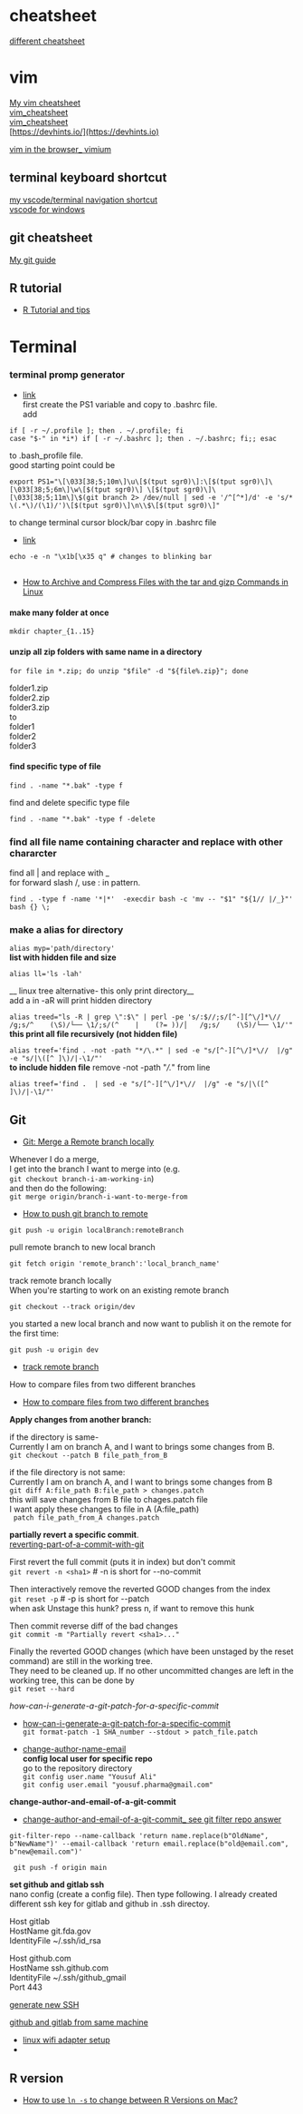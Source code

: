 # cheatsheet

[different cheatsheet](https://devhints.io)  

# vim  
[My vim cheatsheet](https://github.com/Yousuf28/cheatsheet/blob/master/vim.md)  
[vim_cheatsheet](https://vim.rtorr.com/)  
[vim_cheatsheet](https://vimsheet.com/)  
[https://devhints.io/](https://devhints.io)  

[vim in the browser_ vimium](https://github.com/philc/vimium)  

## terminal keyboard shortcut

[my vscode/terminal navigation shortcut](https://github.com/Yousuf28/cheatsheet/blob/master/terminal/terminal.md)  
[vscode for windows](https://code.visualstudio.com/shortcuts/keyboard-shortcuts-windows.pdf)
## git cheatsheet
[My git guide](https://github.com/Yousuf28/cheatsheet/blob/master/gitGuide.md)  


## R tutorial

- [R Tutorial and tips](https://github.com/Yousuf28/R_tutorial/blob/master/README.md)

# Terminal

### terminal promp generator
- [link](https://bashrcgenerator.com/)  
first create the PS1 variable and copy to .bashrc file.   
add   
```
if [ -r ~/.profile ]; then . ~/.profile; fi
case "$-" in *i*) if [ -r ~/.bashrc ]; then . ~/.bashrc; fi;; esac
```  

to .bash_profile file.  
good starting point could be   
```
export PS1="\[\033[38;5;10m\]\u\[$(tput sgr0)\]:\[$(tput sgr0)\]\[\033[38;5;6m\]\w\[$(tput sgr0)\] \[$(tput sgr0)\]\[\033[38;5;11m\]\$(git branch 2> /dev/null | sed -e '/^[^*]/d' -e 's/* \(.*\)/(\1)/')\[$(tput sgr0)\]\n\\$\[$(tput sgr0)\]"

```
to change terminal cursor block/bar copy in .bashrc file  
- [link](https://stackoverflow.com/questions/4416909/anyway-change-the-cursor-vertical-line-instead-of-a-box)

```
echo -e -n "\x1b[\x35 q" # changes to blinking bar
```





## 

- [How to Archive and Compress Files with the tar and gizp Commands in Linux](https://www.cherryservers.com/blog/how-to-archive-and-compress-files-with-the-tar-and-gizp-commands-in-linux#:~:text=The%20basic%20difference%20between%20the,files%20while%20gzip%20compresses%20files.)

#### make many folder at once

``` 
mkdir chapter_{1..15}
```

#### unzip all zip folders with same name in a directory

```
for file in *.zip; do unzip "$file" -d "${file%.zip}"; done
```

folder1.zip  
folder2.zip  
folder3.zip  
to   
folder1  
folder2  
folder3  

#### find specific type of file
```
find . -name "*.bak" -type f
```
find and delete specific type file

```
find . -name "*.bak" -type f -delete
```

### find all file name containing character and replace with other chararcter
find all | and replace with _  
for forward slash /, use : in pattern.
```
find . -type f -name '*|*'  -execdir bash -c 'mv -- "$1" "${1// |/_}"' bash {} \;
```

### make a alias for directory  
```alias myp='path/directory'```  
__list with hidden file and size__  

```alias ll='ls -lah'``` 

__ linux tree alternative- this only print directory__  
add a in -aR will print hidden directory  

```alias treed="ls -R | grep \":$\" | perl -pe 's/:$//;s/[^-][^\/]*\//    /g;s/^    (\S)/└── \1/;s/(^    |    (?= ))/│   /g;s/    (\S)/└── \1/'"```
__this print all file recursively (not hidden file)__  

```alias treef='find . -not -path "*/\.*" | sed -e "s/[^-][^\/]*\//  |/g" -e "s/|\([^ ]\)/|-\1/"'```  
__to include hidden file__ remove -not -path "*/\.*" from line     

```alias treef='find .  | sed -e "s/[^-][^\/]*\//  |/g" -e "s/|\([^ ]\)/|-\1/"'```

## Git


- [Git: Merge a Remote branch locally](https://stackoverflow.com/questions/21651185/git-merge-a-remote-branch-locally)  

Whenever I do a merge,   
I get into the branch I want to merge into (e.g.  
```git checkout branch-i-am-working-in```)   
and then do the following:  
```git merge origin/branch-i-want-to-merge-from```  

- [How to push git branch to remote](https://devconnected.com/how-to-push-git-branch-to-remote/)

```
git push -u origin localBranch:remoteBranch
````
pull remote branch to new local branch
 ```
git fetch origin 'remote_branch':'local_branch_name'
 ```
 
track remote branch locally   
When you're starting to work on an existing remote branch  
```
git checkout --track origin/dev
```   
you started a new local branch and now want to publish it on the remote for the first time:  
```
git push -u origin dev  
```  
- [track remote branch](https://www.git-tower.com/learn/git/faq/track-remote-upstream-branch#:~:text=You%20can%20tell%20Git%20to,flag%20with%20%22git%20push%22.)
 
 
How to compare files from two different branches
- [How to compare files from two different branches](https://stackoverflow.com/questions/4099742/how-to-compare-files-from-two-different-branches)

__Apply changes from another branch:__

if the directory is same-  
Currently I am on branch A, and I want to brings some changes from B.  
``` git checkout --patch B file_path_from_B ```  

if the file directory is not same:  
Currently I am on branch A, and I want to brings some changes from B  
``` git diff A:file_path B:file_path > changes.patch ```  
this will save changes from B file to chages.patch file  
I want apply these changes to file in A (A:file_path)  
``` patch file_path_from_A changes.patch```  

__partially revert a specific commit__.  
[reverting-part-of-a-commit-with-git](https://stackoverflow.com/questions/4795600/reverting-part-of-a-commit-with-git)  

First revert the full commit (puts it in index) but don't commit  
```git revert -n <sha1>```    # -n is short for --no-commit    

Then interactively remove the reverted GOOD changes from the index  
```git reset -p```           # -p is short for --patch   
when ask Unstage this hunk? press n, if want to remove this hunk  

Then commit reverse diff of the bad changes  
```git commit -m "Partially revert <sha1>..."```  

Finally the reverted GOOD changes (which have been unstaged by the reset command) are still in the working tree.   
They need to be cleaned up. If no other uncommitted changes are left in the working tree, this can be done by  
```git reset --hard```

_how-can-i-generate-a-git-patch-for-a-specific-commit_  
 - [how-can-i-generate-a-git-patch-for-a-specific-commit](https://stackoverflow.com/questions/6658313/how-can-i-generate-a-git-patch-for-a-specific-commit)  
```git format-patch -1 SHA_number --stdout > patch_file.patch```

- [change-author-name-email](https://www.git-tower.com/learn/git/faq/change-author-name-email)  
__config local user for specific repo__  
go to the repository directory  
``` git config user.name "Yousuf Ali" ```  
``` git config user.email "yousuf.pharma@gmail.com" ```    

__change-author-and-email-of-a-git-commit__   
- [change-author-and-email-of-a-git-commit_ see git filter repo answer](https://stackoverflow.com/questions/2919878/git-rewrite-previous-commit-usernames-and-emails) 

```
git-filter-repo --name-callback 'return name.replace(b"OldName", b"NewName")' --email-callback 'return email.replace(b"old@email.com", b"new@email.com")'
```
``` git push -f origin main```  


__set github and gitlab ssh__  
nano config (create a config file). Then type following. I already created different ssh key for gitlab and github in .ssh directoy.   

Host gitlab  
HostName git.fda.gov  
IdentityFile ~/.ssh/id_rsa  

Host github.com  
HostName ssh.github.com  
IdentityFile ~/.ssh/github_gmail  
Port 443  

[generate new SSH](https://docs.github.com/en/authentication/connecting-to-github-with-ssh/generating-a-new-ssh-key-and-adding-it-to-the-ssh-agent)  

[github and gitlab from same machine](https://medium.com/@viviennediegoencarnacion/manage-github-and-gitlab-accounts-on-single-machine-with-ssh-keys-on-mac-43fda49b7c8d)  

- [linux wifi adapter setup](https://www.jilaxzone.com/2022/09/06/heres-how-to-enable-realtek-rtl8188ftv-wi-fi-adapter-on-linux-ubuntu-beginner-friendly-guide/)
- 
## R version

- [How to use `ln -s` to change between R Versions on Mac?](https://stackoverflow.com/questions/56481250/how-to-use-ln-s-to-change-between-r-versions-on-mac)
